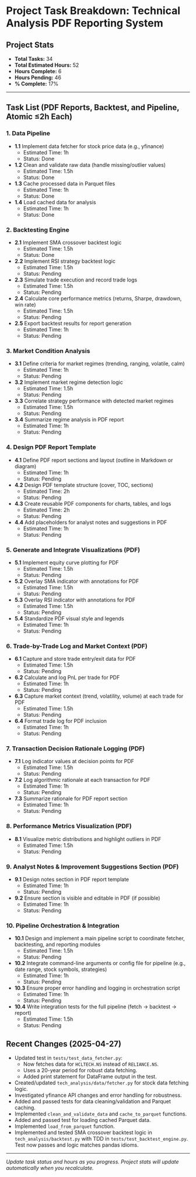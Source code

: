 # Project Task Breakdown: Technical Analysis PDF Reporting System

## Project Stats
- **Total Tasks:** 34
- **Total Estimated Hours:** 52
- **Hours Complete:** 6
- **Hours Pending:** 46
- **% Complete:** 17%

---

## Task List (PDF Reports, Backtest, and Pipeline, Atomic ≤2h Each)

### 1. Data Pipeline
- **1.1** Implement data fetcher for stock price data (e.g., yfinance)  
  - Estimated Time: 1h  
  - Status: Done
- **1.2** Clean and validate raw data (handle missing/outlier values)  
  - Estimated Time: 1.5h  
  - Status: Done
- **1.3** Cache processed data in Parquet files  
  - Estimated Time: 1h  
  - Status: Done
- **1.4** Load cached data for analysis  
  - Estimated Time: 1h  
  - Status: Done

### 2. Backtesting Engine
- **2.1** Implement SMA crossover backtest logic  
  - Estimated Time: 1.5h  
  - Status: Done
- **2.2** Implement RSI strategy backtest logic  
  - Estimated Time: 1.5h  
  - Status: Pending
- **2.3** Simulate trade execution and record trade logs  
  - Estimated Time: 1.5h  
  - Status: Pending
- **2.4** Calculate core performance metrics (returns, Sharpe, drawdown, win rate)  
  - Estimated Time: 1.5h  
  - Status: Pending
- **2.5** Export backtest results for report generation  
  - Estimated Time: 1h  
  - Status: Pending

### 3. Market Condition Analysis
- **3.1** Define criteria for market regimes (trending, ranging, volatile, calm)  
  - Estimated Time: 1h  
  - Status: Pending
- **3.2** Implement market regime detection logic  
  - Estimated Time: 1.5h  
  - Status: Pending
- **3.3** Correlate strategy performance with detected market regimes  
  - Estimated Time: 1.5h  
  - Status: Pending
- **3.4** Summarize regime analysis in PDF report  
  - Estimated Time: 1h  
  - Status: Pending

### 4. Design PDF Report Template
- **4.1** Define PDF report sections and layout (outline in Markdown or diagram)  
  - Estimated Time: 1h  
  - Status: Pending
- **4.2** Design PDF template structure (cover, TOC, sections)  
  - Estimated Time: 2h  
  - Status: Pending
- **4.3** Create reusable PDF components for charts, tables, and logs  
  - Estimated Time: 2h  
  - Status: Pending
- **4.4** Add placeholders for analyst notes and suggestions in PDF  
  - Estimated Time: 1h  
  - Status: Pending

### 5. Generate and Integrate Visualizations (PDF)
- **5.1** Implement equity curve plotting for PDF  
  - Estimated Time: 1.5h  
  - Status: Pending
- **5.2** Overlay SMA indicator with annotations for PDF  
  - Estimated Time: 1.5h  
  - Status: Pending
- **5.3** Overlay RSI indicator with annotations for PDF  
  - Estimated Time: 1.5h  
  - Status: Pending
- **5.4** Standardize PDF visual style and legends  
  - Estimated Time: 1h  
  - Status: Pending

### 6. Trade-by-Trade Log and Market Context (PDF)
- **6.1** Capture and store trade entry/exit data for PDF  
  - Estimated Time: 1.5h  
  - Status: Pending
- **6.2** Calculate and log PnL per trade for PDF  
  - Estimated Time: 1h  
  - Status: Pending
- **6.3** Capture market context (trend, volatility, volume) at each trade for PDF  
  - Estimated Time: 1.5h  
  - Status: Pending
- **6.4** Format trade log for PDF inclusion  
  - Estimated Time: 1h  
  - Status: Pending

### 7. Transaction Decision Rationale Logging (PDF)
- **7.1** Log indicator values at decision points for PDF  
  - Estimated Time: 1.5h  
  - Status: Pending
- **7.2** Log algorithmic rationale at each transaction for PDF  
  - Estimated Time: 1h  
  - Status: Pending
- **7.3** Summarize rationale for PDF report section  
  - Estimated Time: 1h  
  - Status: Pending

### 8. Performance Metrics Visualization (PDF)
- **8.1** Visualize metric distributions and highlight outliers in PDF  
  - Estimated Time: 1.5h  
  - Status: Pending

### 9. Analyst Notes & Improvement Suggestions Section (PDF)
- **9.1** Design notes section in PDF report template  
  - Estimated Time: 1h  
  - Status: Pending
- **9.2** Ensure section is visible and editable in PDF (if possible)  
  - Estimated Time: 1h  
  - Status: Pending

### 10. Pipeline Orchestration & Integration
- **10.1** Design and implement a main pipeline script to coordinate fetcher, backtesting, and reporting modules  
  - Estimated Time: 1.5h  
  - Status: Pending
- **10.2** Integrate command-line arguments or config file for pipeline (e.g., date range, stock symbols, strategies)  
  - Estimated Time: 1h  
  - Status: Pending
- **10.3** Ensure proper error handling and logging in orchestration script  
  - Estimated Time: 1h  
  - Status: Pending
- **10.4** Write integration tests for the full pipeline (fetch → backtest → report)  
  - Estimated Time: 1.5h  
  - Status: Pending

## Recent Changes (2025-04-27)

- Updated test in `tests/test_data_fetcher.py`:
  - Now fetches data for `HCLTECH.NS` instead of `RELIANCE.NS`.
  - Uses a 20-year period for robust data fetching.
  - Added print statement for DataFrame output in the test.
- Created/updated `tech_analysis/data/fetcher.py` for stock data fetching logic.
- Investigated yfinance API changes and error handling for robustness.
- Added and passed tests for data cleaning/validation and Parquet caching.
- Implemented `clean_and_validate_data` and `cache_to_parquet` functions.
- Added and passed test for loading cached Parquet data.
- Implemented `load_from_parquet` function.
- Implemented and tested SMA crossover backtest logic in `tech_analysis/backtest.py` with TDD in `tests/test_backtest_engine.py`. Test now passes and logic matches pandas idioms.

---

_Update task status and hours as you progress. Project stats will update automatically when you recalculate._
